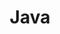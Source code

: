 ---
title: Java
description: Java码农的搬砖指南
image: ../image/default.jpg

# Badge style
style:
    background: "#2a9d8f"
    color: "#fff"
---